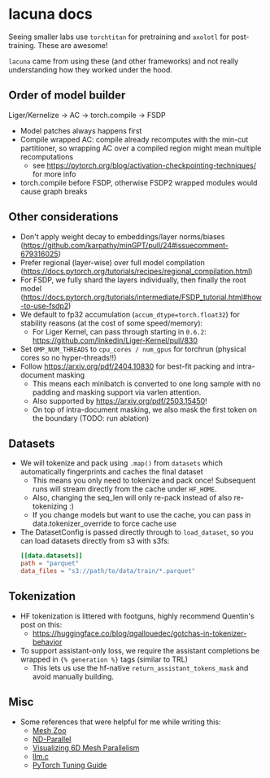 # lacuna docs

Seeing smaller labs use `torchtitan` for pretraining and `axolotl` for post-training. These are awesome!

`lacuna` came from using these (and other frameworks) and not really understanding how they worked under the hood.

## Order of model builder
Liger/Kernelize -> AC -> torch.compile -> FSDP
- Model patches always happens first
- Compile wrapped AC: compile already recomputes with the min-cut partitioner, so wrapping AC over a compiled region might mean multiple recomputations
    - see https://pytorch.org/blog/activation-checkpointing-techniques/ for more info
- torch.compile before FSDP, otherwise FSDP2 wrapped modules would cause graph breaks

## Other considerations
- Don't apply weight decay to embeddings/layer norms/biases (https://github.com/karpathy/minGPT/pull/24#issuecomment-679316025)
- Prefer regional (layer-wise) over full model compilation (https://docs.pytorch.org/tutorials/recipes/regional_compilation.html)
- For FSDP, we fully shard the layers individually, then finally the root model (https://docs.pytorch.org/tutorials/intermediate/FSDP_tutorial.html#how-to-use-fsdp2)
- We default to fp32 accumulation (`accum_dtype=torch.float32`) for stability reasons (at the cost of some speed/memory):
    - For Liger Kernel, can pass through starting in `0.6.2`: https://github.com/linkedin/Liger-Kernel/pull/830
- Set `OMP_NUM_THREADS` to `cpu_cores / num_gpus` for torchrun (physical cores so no hyper-threads!!)
- Follow https://arxiv.org/pdf/2404.10830 for best-fit packing and intra-document masking
    - This means each minibatch is converted to one long sample with no padding and masking support via varlen attention.
    - Also supported by https://arxiv.org/pdf/2503.15450!
    - On top of intra-document masking, we also mask the first token on the boundary (TODO: run ablation)

## Datasets
- We will tokenize and pack using `.map()` from `datasets` which automatically fingerprints and caches the final dataset
    - This means you only need to tokenize and pack once! Subsequent runs will stream directly from the cache under `HF_HOME`.
    - Also, changing the seq_len will only re-pack instead of also re-tokenizing :)
    - If you change models but want to use the cache, you can pass in data.tokenizer_override to force cache use
- The DatasetConfig is passed directly through to `load_dataset`, so you can load datasets directly from s3 with s3fs:
    ```toml
    [[data.datasets]]
    path = "parquet"
    data_files = "s3://path/to/data/train/*.parquet"
    ```

## Tokenization
- HF tokenization is littered with footguns, highly recommend Quentin's post on this:
    - https://huggingface.co/blog/qgallouedec/gotchas-in-tokenizer-behavior
- To support assistant-only loss, we require the assistant completions be wrapped in `{% generation %}` tags (similar to TRL)
    - This lets us use the hf-native `return_assistant_tokens_mask` and avoid manually building.

## Misc
- Some references that were helpful for me while writing this:
    - [Mesh Zoo](https://blog.ezyang.com/2025/08/the-parallelism-mesh-zoo/)
    - [ND-Parallel](https://huggingface.co/blog/accelerate-nd-parallel)
    - [Visualizing 6D Mesh Parallelism](https://main-horse.github.io/posts/visualizing-6d/)
    - [llm.c](https://github.com/karpathy/llm.c)
    - [PyTorch Tuning Guide](https://docs.pytorch.org/tutorials/recipes/recipes/tuning_guide.html)
